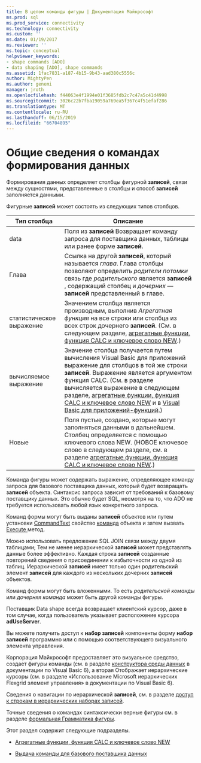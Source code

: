 ```yaml
---
title: В целом команды фигуры | Документация Майкрософт
ms.prod: sql
ms.prod_service: connectivity
ms.technology: connectivity
ms.custom: ''
ms.date: 01/19/2017
ms.reviewer: ''
ms.topic: conceptual
helpviewer_keywords:
- shape commands [ADO]
- data shaping [ADO], shape commands
ms.assetid: 1fac7831-a187-4b15-9b43-aad380c5556c
author: MightyPen
ms.author: genemi
manager: jroth
ms.openlocfilehash: f44063e4f1994e01f3685fdb2c7c47a5c41d4998
ms.sourcegitcommit: 3026c22b7fba19059a769ea5f367c4f51efaf286
ms.translationtype: MT
ms.contentlocale: ru-RU
ms.lasthandoff: 06/15/2019
ms.locfileid: "66704895"
---
```

# <a name="shape-commands-in-general"></a>Общие сведения о командах формирования данных
Формирования данных определяет столбцы фигурной **записей**, связи между сущностями, представленные в столбцы и способ **записей** заполняется данными.  
  
 Фигурные **записей** может состоять из следующих типов столбцов.  
  
|Тип столбца|Описание|  
|-----------------|-----------------|  
|data|Поля из **записей** Возвращает команду запроса для поставщика данных, таблицы или ранее форме **записей**.|  
|Глава|Ссылка на другой **записей**, который называется *глава*. Глава столбцы позволяют определить *родители потомки* связь где *родительского* является **записей** , содержащий столбец и *дочерних* — **записей** представленный в главе.|  
|статистическое выражение|Значением столбца является производным, выполнив *Агрегатная функция* на все строки или столбца из всех строк дочернего **записей**. (См. в следующем разделе, [агрегатные функции, функция CALC и ключевое слово NEW](../../../ado/guide/data/aggregate-functions-the-calc-function-and-the-new-keyword.md).)|  
|вычисляемое выражение|Значение столбца получается путем вычисления Visual Basic для приложений выражение для столбцов в той же строки **записей**. Выражение является аргументом функция CALC. (См. в разделе вычисляется выражение в следующем разделе, [агрегатные функции, функция CALC и ключевое слово NEW](../../../ado/guide/data/aggregate-functions-the-calc-function-and-the-new-keyword.md) и в [Visual Basic для приложений-функций](../../../ado/guide/data/visual-basic-for-applications-functions.md).)|  
|Новые|Поля пустые, создано, которые могут заполняться данными в дальнейшем. Столбец определяется с помощью ключевого слова NEW. (НОВОЕ ключевое слово в следующем разделе, см. в разделе [агрегатные функции, функция CALC и ключевое слово NEW](../../../ado/guide/data/aggregate-functions-the-calc-function-and-the-new-keyword.md).)|  
  
 Команда фигуры может содержать выражение, определяющее команду запроса для базового поставщика данных, который будет возвращать **записей** объекта. Синтаксис запроса зависит от требований к базовому поставщику данных. Это обычно будет SQL, несмотря на то, что ADO не требуется использовать любой язык конкретного запроса.  
  
 Команд формы могут быть выданы **записей** объектов или путем установки [CommandText](../../../ado/reference/ado-api/commandtext-property-ado.md) свойство [команда](../../../ado/reference/ado-api/command-object-ado.md) объекта и затем вызвать [Execute ](../../../ado/reference/ado-api/execute-method-ado-command.md) метод.  
  
 Можно использовать предложение SQL JOIN связи между двумя таблицами; Тем не менее иерархической **записей** может представлять данные более эффективно. Каждая строка **записей** созданные повторений сведения о присоединении к избыточности из одной из таблиц. Иерархической **записей** имеет только один родительский элемент **записей** для каждого из нескольких дочерних **записей** объектов.  
  
 Команд формы могут быть вложенными. То есть *родительской команды* или *дочерняя команда* может быть другой команды фигуры.  
  
 Поставщик Data shape всегда возвращает клиентский курсор, даже в том случае, когда пользователь указывает расположение курсора **adUseServer**.  
  
 Вы можете получить доступ к **набор записей** компоненты форму **набор записей** программно или с помощью соответствующего визуального элемента управления.  
  
 Корпорация Майкрософт предоставляет это визуальное средство, создает фигуры команды (см. в разделе [конструктора среды данных](https://go.microsoft.com/fwlink/?LinkId=5689) в документации по Visual Basic 6), а вторая Отображает иерархические курсоры (см. в разделе «Использование Microsoft иерархических Flexgrid элемент управления» в документации по Visual Basic 6).  
  
 Сведения о навигации по иерархической **записей**, см. в разделе [доступ к строкам в иерархических наборах записей](../../../ado/guide/data/accessing-rows-in-a-hierarchical-recordset.md).  
  
 Точные сведения о командах синтаксически верные фигуры см. в разделе [формальная Грамматика фигуры](../../../ado/guide/data/formal-shape-grammar.md).  
  
 Этот раздел содержит следующие подразделы.  
  
-   [Агрегатные функции, функция CALC и ключевое слово NEW](../../../ado/guide/data/aggregate-functions-the-calc-function-and-the-new-keyword.md)  
  
-   [Выдача команды для базового поставщика данных](../../../ado/guide/data/issuing-commands-to-the-underlying-data-provider.md)
